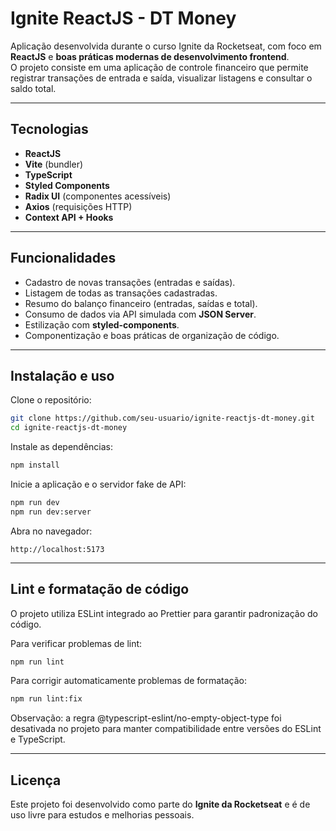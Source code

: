 # Ignite ReactJS - DT Money

Aplicação desenvolvida durante o curso Ignite da Rocketseat, com foco em **ReactJS** e **boas práticas modernas de desenvolvimento frontend**.  
O projeto consiste em uma aplicação de controle financeiro que permite registrar transações de entrada e saída, visualizar listagens e consultar o saldo total.

---

## Tecnologias

- **ReactJS**
- **Vite** (bundler)
- **TypeScript**
- **Styled Components**
- **Radix UI** (componentes acessíveis)
- **Axios** (requisições HTTP)
- **Context API + Hooks**

---

## Funcionalidades

- Cadastro de novas transações (entradas e saídas).
- Listagem de todas as transações cadastradas.
- Resumo do balanço financeiro (entradas, saídas e total).
- Consumo de dados via API simulada com **JSON Server**.
- Estilização com **styled-components**.
- Componentização e boas práticas de organização de código.

---

## Instalação e uso

Clone o repositório:

```bash
git clone https://github.com/seu-usuario/ignite-reactjs-dt-money.git
cd ignite-reactjs-dt-money
```

Instale as dependências:

```bash
npm install
```

Inicie a aplicação e o servidor fake de API:

```bash
npm run dev
npm run dev:server
```

Abra no navegador:

```
http://localhost:5173
```

---

## Lint e formatação de código

O projeto utiliza ESLint integrado ao Prettier para garantir padronização do código.

Para verificar problemas de lint:

```bash
npm run lint
```

Para corrigir automaticamente problemas de formatação:

```bash
npm run lint:fix
```

Observação: a regra @typescript-eslint/no-empty-object-type foi desativada no projeto para manter compatibilidade entre versões do ESLint e TypeScript.

---

## Licença

Este projeto foi desenvolvido como parte do **Ignite da Rocketseat** e é de uso livre para estudos e melhorias pessoais.
